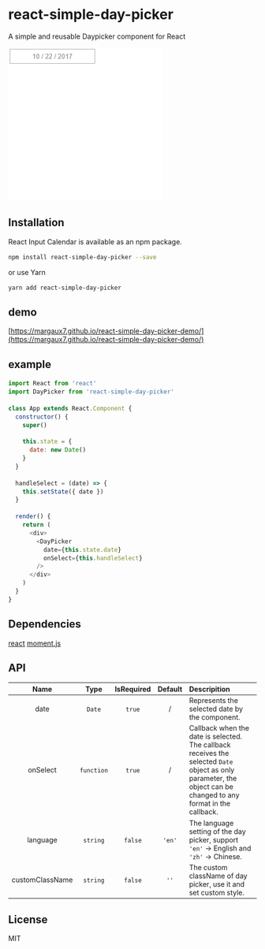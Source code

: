 # react-simple-day-picker

A simple and reusable Daypicker component for React 

![](./docsrc/demo.gif)

## Installation
React Input Calendar is available as an npm package.

```bash
npm install react-simple-day-picker --save
```
or use Yarn
```bash
yarn add react-simple-day-picker
```

## demo 
[https://margaux7.github.io/react-simple-day-picker-demo/](https://margaux7.github.io/react-simple-day-picker-demo/)

## example
```js
import React from 'react'
import DayPicker from 'react-simple-day-picker'

class App extends React.Component {
  constructor() {
    super()

    this.state = {
      date: new Date()
    }
  }

  handleSelect = (date) => {
    this.setState({ date })
  }

  render() {
    return (
      <div>
        <DayPicker
          date={this.state.date}
          onSelect={this.handleSelect}
        />
      </div>
    )
  }
}
```

## Dependencies
[react](https://reactjs.org/) 
[moment.js](https://momentjs.com/)

## API
| Name | Type | IsRequired | Default | Descripition |
| :--: | :--: | :--------: | :-----: | :---------- |
| date | `Date` | `true` | / | Represents the selected date by the component. |
|onSelect| `function` | `true` | / | Callback when the date is selected. The callback receives the selected `Date` object as only parameter, the object can be changed to any format in the callback. |
| language | `string` | `false` | `'en'` | The language setting of the day picker, support `'en'` -> English and `'zh'` -> Chinese. |
| customClassName | `string` | `false` | `''` | The custom className of day picker, use it and set custom style. | 

## License
MIT